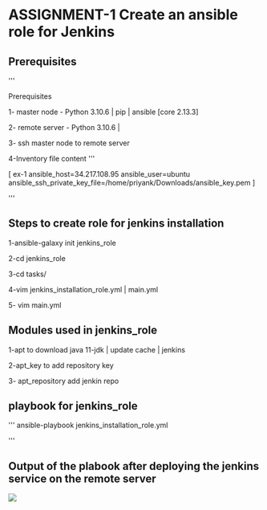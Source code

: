 # ASSIGNMENT-1 Create an ansible role for Jenkins

## Prerequisites 

'''

Prerequisites

1- master node - Python 3.10.6 | pip | ansible [core 2.13.3]

2- remote server - Python 3.10.6 | 

3- ssh master node to remote server 

4-Inventory file content 
'''

[ ex-1 ansible_host=34.217.108.95 ansible_user=ubuntu ansible_ssh_private_key_file=/home/priyank/Downloads/ansible_key.pem ]

'''

## Steps to create role for jenkins installation

1-ansible-galaxy init jenkins_role

2-cd jenkins_role

3-cd tasks/

4-vim jenkins_installation_role.yml | main.yml

5- vim main.yml 

## Modules used in jenkins_role

1-apt to download java 11-jdk | update cache | jenkins 

2-apt_key to add repository key 

3- apt_repository add jenkin repo 





## playbook for jenkins_role

'''
ansible-playbook jenkins_installation_role.yml

'''



## Output of the plabook after deploying the jenkins service on the remote server

<img src=./snapshot/1.1.png>


